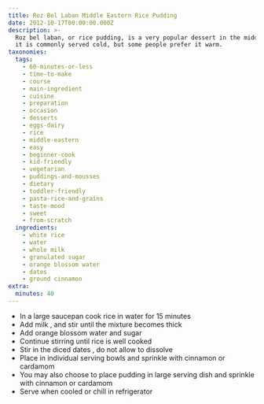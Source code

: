 ```yaml
---
title: Roz Bel Laban Middle Eastern Rice Pudding
date: 2012-10-17T00:00:00.000Z
description: >-
  Roz bel laban, or rice pudding, is a very popular dessert in the middle east.
  it is commonly served cold, but some people prefer it warm.
taxonomies:
  tags:
    - 60-minutes-or-less
    - time-to-make
    - course
    - main-ingredient
    - cuisine
    - preparation
    - occasion
    - desserts
    - eggs-dairy
    - rice
    - middle-eastern
    - easy
    - beginner-cook
    - kid-friendly
    - vegetarian
    - puddings-and-mousses
    - dietary
    - toddler-friendly
    - pasta-rice-and-grains
    - taste-mood
    - sweet
    - from-scratch
  ingredients:
    - white rice
    - water
    - whole milk
    - granulated sugar
    - orange blossom water
    - dates
    - ground cinnamon
extra:
  minutes: 40
---
```

 - In a large saucepan cook rice in water for 15 minutes
 - Add milk , and stir until the mixture becomes thick
 - Add orange blossom water and sugar
 - Continue stirring until rice is well cooked
 - Stir in the diced dates , do not allow to dissolve
 - Place in individual serving bowls and sprinkle with cinnamon or cardamom
 - You may also choose to place pudding in large serving dish and sprinkle with cinnamon or cardamom
 - Serve when cooled or chill in refrigerator
